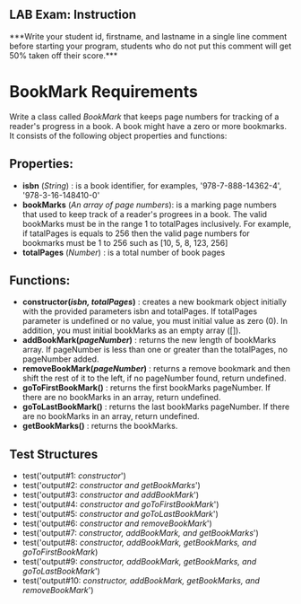 ## LAB Exam: Instruction

\*\*\*Write your student id, firstname, and lastname in a single line comment before starting your program, students who do not put this comment will get 50% taken off their score.\*\*\*

# BookMark Requirements

Write a class called _BookMark_ that keeps page numbers for tracking of a reader's progress in a book. A book might have a zero or more bookmarks. It consists of the following object properties and functions:

## Properties:

- **isbn** (_String_) : is a book identifier, for examples, '978-7-888-14362-4', '978-3-16-148410-0'
- **bookMarks** (_An array of page numbers_): is a marking page numbers that used to keep track of a reader's progrees in a book. The valid bookMarks must be in the range 1 to totalPages inclusively. For example, if tatalPages is equals to 256 then the valid page numbers for bookmarks must be 1 to 256 such as [10, 5, 8, 123, 256]
- **totalPages** (_Number_) : is a total number of book pages

## Functions:

- **constructor(_isbn, totalPages_)** : creates a new bookmark object initially with the provided parameters isbn and totalPages. If totalPages parameter is undefined or no value, you must initial value as zero (0). In addition, you must initial bookMarks as an empty array ([]).
- **addBookMark(_pageNumber_)** : returns the new length of bookMarks array. If pageNumber is less than one or greater than the totalPages, no pageNumber added.
- **removeBookMark(_pageNumber_)** : returns a remove bookmark and then shift the rest of it to the left, if no pageNumber found, return undefined.
- **goToFirstBookMark()** : returns the first bookMarks pageNumber. If there are no bookMarks in an array, return undefined.
- **goToLastBookMark()** : returns the last bookMarks pageNumber. If there are no bookMarks in an array, return undefined.
- **getBookMarks()** : returns the bookMarks.

## Test Structures

- test('output#1: _constructor_')
- test('output#2: _constructor and getBookMarks_')
- test('output#3: _constructor and addBookMark_')
- test('output#4: _constructor and goToFirstBookMark_')
- test('output#5: _constructor and goToLastBookMark_')
- test('output#6: _constructor and removeBookMark_')
- test('output#7: _constructor, addBookMark, and getBookMarks_')
- test('output#8: _constructor, addBookMark, getBookMarks, and goToFirstBookMark_)
- test('output#9: _constructor, addBookMark, getBookMarks, and goToLastBookMark_')
- test('output#10: _constructor, addBookMark, getBookMarks, and removeBookMark_')

